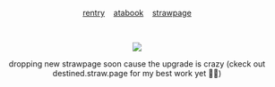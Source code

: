 <p align="center">
  <a href="https://rentry.co/holyspawn"> rentry</a>  ‎ ‎ ‎  <a href="https://tokki.atabook.org"> atabook</a>  ‎ ‎ ‎  <a href="https://fated.straw.page"> strawpage</a>
  </p>
‎ ‎ 
<p align="center">
  <img src="https://files.catbox.moe/jdditr.png">
</p>
<p align="center">
  dropping new strawpage soon cause the upgrade is crazy (ckeck out destined.straw.page for my best work yet 👅👅)
</p>
